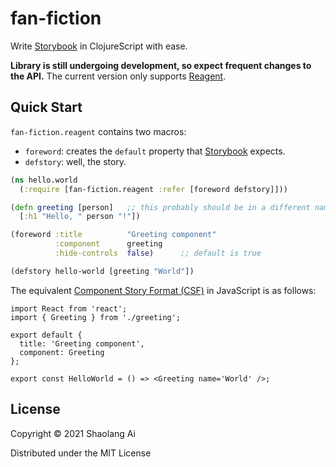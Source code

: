 # fan-fiction

Write [Storybook][storybook] in ClojureScript with ease.

__Library is still undergoing development, so expect frequent changes to
the API.__ The current version only supports [Reagent][reagent].

## Quick Start

`fan-fiction.reagent` contains two macros:

* `foreword`: creates the `default` property that [Storybook][storybook]
  expects.
* `defstory`: well, the story.

```clojure
(ns hello.world
  (:require [fan-fiction.reagent :refer [foreword defstory]]))

(defn greeting [person]   ;; this probably should be in a different namespace
  [:h1 "Hello, " person "!"])

(foreword :title          "Greeting component"
          :component      greeting
          :hide-controls  false)      ;; default is true

(defstory hello-world [greeting "World"])
```

The equivalent [Component Story Format (CSF)][csf] in JavaScript is as follows:

```javascipt
import React from 'react';
import { Greeting } from './greeting';

export default {
  title: 'Greeting component',
  component: Greeting
};

export const HelloWorld = () => <Greeting name='World' />;
```

## License

Copyright © 2021 Shaolang Ai

Distributed under the MIT License

[storybook]: https://storybook.js.org
[reagent]: https://reagent-project.github.io
[csf]: https://storybook.js.org/docs/react/writing-stories/introduction#component-story-format
